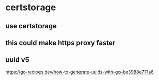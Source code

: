 # certstorage

## use certstorage 

## this could make https proxy faster


## uuid v5
https://go-recipes.dev/how-to-generate-uuids-with-go-be3988e771a6
